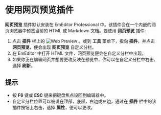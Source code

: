 # 使用网页预览插件

**网页预览** 插件默认安装在 EmEditor Professional 中。该插件会在一个内嵌的网页浏览器中预览当前的 HTML 或 Markdown 文档。要使用 **网页预览** 插件:

1. 点击 **插件** 栏上的 ![Web Preview](../../images/plugin_webpreview..png) 。或到 **工具** 菜单下，指向 **插件**，并点击 **网页预览**，便会出现 **网页预览** 自定义分栏。
2. 在 EmEditor 中打开 HTML 文件，网页预览便会在自定义分栏中出现。
3. 如果你正在编辑网页并想要更改反映在预览中，你可以在自定义分栏中右击，选择 **刷新**。

## 提示

- 按 **F6** 键或 **ESC** 键来把键盘焦点设回到编辑器中。
- 自定义分栏位置可以被设在顶部，底部，右边或左边，通过在 **插件** 栏中的该插件按钮上右击，选择 **属性**，便可以更改。
